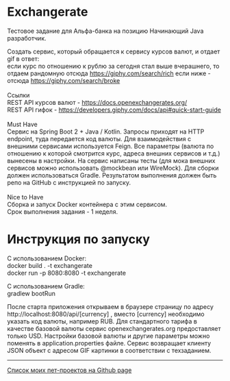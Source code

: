 # Exchangerate
Тестовое задание для Альфа-банка на позицию Начинающий Java разработчик.

Создать сервис, который обращается к сервису курсов валют, и отдает gif в ответ:<br>
если курс по отношению к рублю за сегодня стал выше вчерашнего, то отдаем рандомную отсюда https://giphy.com/search/rich 
если ниже - отсюда https://giphy.com/search/broke 
<br><br>Ссылки<br>
REST API курсов валют - https://docs.openexchangerates.org/ <br>
REST API гифок - https://developers.giphy.com/docs/api#quick-start-guide <br><br>
Must Have<br>
Сервис на Spring Boot 2 + Java / Kotlin.
Запросы приходят на HTTP endpoint, туда передается код валюты.
Для взаимодействия с внешними сервисами используется Feign. 
Все параметры (валюта по отношению к которой смотрится курс, адреса внешних сервисов и т.д.) вынесены в настройки.
На сервис написаны тесты (для мока внешних сервисов можно использовать @mockbean или WireMock).
Для сборки должен использоваться Gradle.
Результатом выполнения должен быть репо на GitHub с инструкцией по запуску.<br><br>
Nice to Have<br>
Сборка и запуск Docker контейнера с этим сервисом.<br>
Срок выполнения задания - 1 неделя.

# Инструкция по запуску

С использованием Docker:<br>
docker build . -t exchangerate <br>
docker run -p 8080:8080 -t exchangerate

С использованием Gradle:<br>
gradlew bootRun

После старта приложения открываем в браузере страницу по адресу http://localhost:8080/api/[currency] , вместо [currency] необходимо указать код валюты, например RUB. Для стандартного тарифа в качестве базовой валюты сервис openexchangerates.org предоставляет только USD. Настройки базовой валюты и другие параметры можно поменять в application.properties файле. Сервис возвращает клиенту JSON объект c адресом GIF картинки в соответствии с техзаданием.

---
<a href="https://kvostok.github.io/my-pet-projects/">Список моих пет-проектов на Github page</a>
